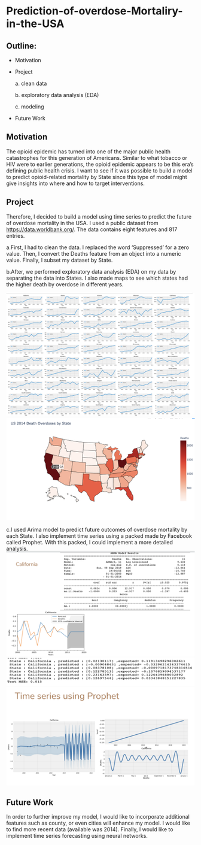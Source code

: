 # Prediction-of-overdose-Mortaliry-in-the-USA

## Outline:

 - Motivation

 - Project

     a. clean data

     b. exploratory data analysis (EDA)

     c. modeling

 - Future Work

## Motivation

The opioid epidemic has turned into one of the major public health catastrophes for this generation of Americans. Similar to what tobacco or HIV were to earlier generations, the opioid epidemic appears to be this era’s defining public health crisis. I want to see if it was possible to build a model to predict opioid-related mortality by State  since this type of model might give insights into where and how to target interventions.

## Project

Therefore, I decided to build a model using time series to predict the future of overdose mortality in the USA. I used a public dataset from https://data.worldbank.org/. The data contains eight features and 817 entries.

  a.First, I had to clean the data. I replaced the word ‘Suppressed’ for a zero value. Then, I convert the Deaths feature from an object into a numeric value. Finally, I subset my dataset by State.

  b.After, we performed exploratory data analysis (EDA) on my data by separating the data into States. I also made maps to see which states had the higher death by overdose in different years.
  
  ![](/Screen%20Shot%202019-11-02%20at%205.31.33%20PM.png)
  ![](/Screen%20Shot%202019-11-03%20at%2011.50.28%20AM.png)
  
  c.I used Arima model to predict future outcomes of overdose mortality by each State. I also implement time series using a packed made by Facebook called Prophet. With this packed, I could implement a more detailed analysis.
  ![](/Screen%20Shot%202019-11-03%20at%2011.51.29%20AM.png)
  ![](/Screen%20Shot%202019-11-03%20at%2011.51.50%20AM.png)
  ![](/Screen%20Shot%202019-11-03%20at%2011.52.09%20AM.png)

## Future Work

In order to further improve my model, I would like to incorporate additional features such as county, or even cities will enhance my model. I would like to find more recent data (available was 2014). Finally, I would like to implement time series forecasting using neural networks.

